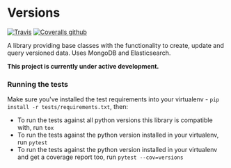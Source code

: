 # Versions

[![Travis](https://img.shields.io/travis/NaturalHistoryMuseum/versions.svg?style=flat-square)](https://travis-ci.org/NaturalHistoryMuseum/versions)
[![Coveralls github](https://img.shields.io/coveralls/github/NaturalHistoryMuseum/versions.svg?style=flat-square)](https://coveralls.io/github/NaturalHistoryMuseum/versions)

A library providing base classes with the functionality to create, update and query versioned data. Uses MongoDB and Elasticsearch.

**This project is currently under active development.**


### Running the tests

Make sure you've installed the test requirements into your virtualenv - `pip install -r tests/requirements.txt`, then:

 - To run the tests against all python versions this library is compatible with, run `tox`
 - To run the tests against the python version installed in your virtualenv, run `pytest`
 - To run the tests against the python version installed in your virtualenv and get a coverage report too, run `pytest --cov=versions`
